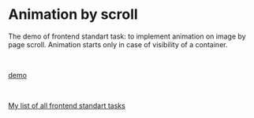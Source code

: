 # Animation by scroll

The demo of frontend standart task: to implement animation on image by page scroll. Animation starts only in case of visibility of a container.

<br/>

[demo](https://animation-by-scroll.vercel.app/)

<br/>

[My list of all frontend standart tasks](https://github.com/proehavshiy/My-standart-frontend-tasks)

